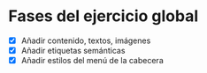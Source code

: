 # Fases del ejercicio global

- [x] Añadir contenido, textos, imágenes
- [x] Añadir etiquetas semánticas
- [x] Añadir estilos del menú de la cabecera
